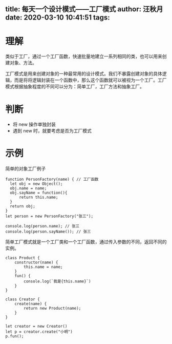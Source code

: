 title: 每天一个设计模式——工厂模式
author: 汪秋月
date: 2020-03-10 10:41:51
tags:
---
# 理解

类似于工厂，通过一个工厂函数，快速批量地建立一系列相同的类，也可以用来创建对象、方法。

工厂模式是用来创建对象的一种最常用的设计模式。我们不暴露创建对象的具体逻辑，而是将将逻辑封装在一个函数中，那么这个函数就可以被视为一个工厂。工厂模式根据抽象程度的不同可以分为：简单工厂，工厂方法和抽象工厂。



# 判断

- 将 new 操作单独封装
- 遇到 new 时，就要考虑是否为工厂模式


# 示例

简单的对象工厂例子
```
function PersonFactory(name) { // 工厂函数
  let obj = new Object();
  obj.name = name;    
  obj.sayName = function(){
      return this.name;
  }
  return obj;
}
let person = new PersonFactory("张三");

console.log(person.name); // 张三
console.log(person.sayName()); // 张三
```

简单工厂模式就是一个工厂类和一个工厂函数，通过传入参数的不同，返回不同的实例。

```
class Product {
    constructor(name) {
        this.name = name;
    }
    fun() {
        console.log(`我是{this.name}`)
    }
}

class Creator {
    create(name) {
        return new Product(name);
    }
}

let creator = new Creator()
let p = creator.create("小明")
p.fun();
```